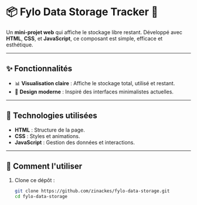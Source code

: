 # 📦 Fylo Data Storage Tracker 🚀  

Un **mini-projet web** qui affiche le stockage libre restant. Développé avec **HTML**, **CSS**, et **JavaScript**, ce composant est simple, efficace et esthétique.  

---

## ✨ Fonctionnalités  
- 📊 **Visualisation claire** : Affiche le stockage total, utilisé et restant.  
- 🎨 **Design moderne** : Inspiré des interfaces minimalistes actuelles. 

---

## 📂 Technologies utilisées  
- **HTML** : Structure de la page.  
- **CSS** : Styles et animations.  
- **JavaScript** : Gestion des données et interactions.  

---

## 🚀 Comment l'utiliser  
1. Clone ce dépôt :  
   ```bash
   git clone https://github.com/zinackes/fylo-data-storage.git
   cd fylo-data-storage
